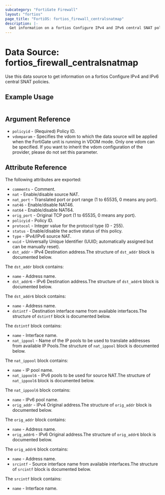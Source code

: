 ```yaml
---
subcategory: "FortiGate Firewall"
layout: "fortios"
page_title: "FortiOS: fortios_firewall_centralsnatmap"
description: |-
  Get information on a fortios Configure IPv4 and IPv6 central SNAT policies.
---
```


# Data Source: fortios_firewall_centralsnatmap
Use this data source to get information on a fortios Configure IPv4 and IPv6 central SNAT policies.


## Example Usage

```hcl

```

## Argument Reference

* `policyid` - (Required) Policy ID.
* `vdomparam` - Specifies the vdom to which the data source will be applied when the FortiGate unit is running in VDOM mode. Only one vdom can be specified. If you want to inherit the vdom configuration of the provider, please do not set this parameter.

## Attribute Reference

The following attributes are exported:

* `comments` - Comment.
* `nat` - Enable/disable source NAT.
* `nat_port` - Translated port or port range (1 to 65535, 0 means any port).
* `nat46` - Enable/disable NAT46.
* `nat64` - Enable/disable NAT64.
* `orig_port` - Original TCP port (1 to 65535, 0 means any port).
* `policyid` - Policy ID.
* `protocol` - Integer value for the protocol type (0 - 255).
* `status` - Enable/disable the active status of this policy.
* `type` - IPv4/IPv6 source NAT.
* `uuid` - Universally Unique Identifier (UUID; automatically assigned but can be manually reset).
* `dst_addr` - IPv4 Destination address.The structure of `dst_addr` block is documented below.

The `dst_addr` block contains:

* `name` - Address name.
* `dst_addr6` - IPv6 Destination address.The structure of `dst_addr6` block is documented below.

The `dst_addr6` block contains:

* `name` - Address name.
* `dstintf` - Destination interface name from available interfaces.The structure of `dstintf` block is documented below.

The `dstintf` block contains:

* `name` - Interface name.
* `nat_ippool` - Name of the IP pools to be used to translate addresses from available IP Pools.The structure of `nat_ippool` block is documented below.

The `nat_ippool` block contains:

* `name` - IP pool name.
* `nat_ippool6` - IPv6 pools to be used for source NAT.The structure of `nat_ippool6` block is documented below.

The `nat_ippool6` block contains:

* `name` - IPv6 pool name.
* `orig_addr` - IPv4 Original address.The structure of `orig_addr` block is documented below.

The `orig_addr` block contains:

* `name` - Address name.
* `orig_addr6` - IPv6 Original address.The structure of `orig_addr6` block is documented below.

The `orig_addr6` block contains:

* `name` - Address name.
* `srcintf` - Source interface name from available interfaces.The structure of `srcintf` block is documented below.

The `srcintf` block contains:

* `name` - Interface name.
